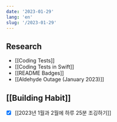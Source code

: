 ```yaml
---
date: '2023-01-29'
lang: 'en'
slug: '/2023-01-29'
---
```


## Research

- [[Coding Tests]]
- [[Coding Tests in Swift]]
- [[README Badges]]
- [[Aldehyde Outage (January 2023)]]

## [[Building Habit]]

- [x] [[2023년 1월과 2월에 하루 25분 조깅하기]]
